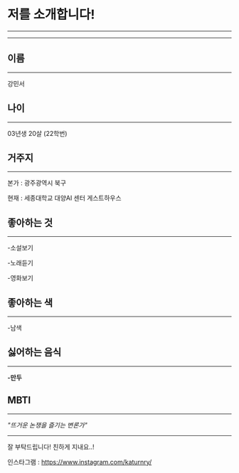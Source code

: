 저를 소개합니다!
=================
* * *   
* * *    
이름
-----------
* * *
강민서

나이
----------
* * *
03년생 20살 (22학번)

거주지
--------
* * *
본가 : 광주광역시 북구

현재 : 세종대학교 대양AI 센터 게스트하우스

좋아하는 것
-----------
* * * 
-소설보기

-노래듣기

-영화보기

좋아하는 색
----------
* * *
-남색

싫어하는 음식
----------
* * *
__-만두__

MBTI
---------
* * *
*"뜨거운 논쟁을 즐기는 변론가"*
* * *
잘 부탁드립니다! 친하게 지내요..!

인스타그램 : <https://www.instagram.com/katurnry/>
